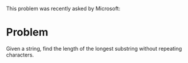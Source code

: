 This problem was recently asked by Microsoft:

# Problem

Given a string, find the length of the longest substring without repeating characters.
